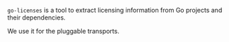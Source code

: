 `go-licenses` is a tool to extract licensing information from Go projects and
their dependencies.

We use it for the pluggable transports.
